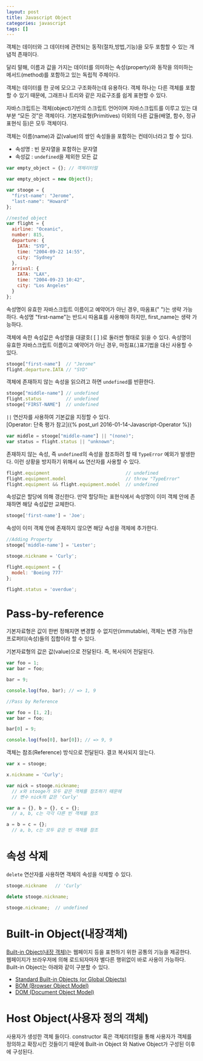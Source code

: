 ```yaml
---
layout: post
title: Javascript Object
categories: javascript
tags: []
---
```


객체는 데이터와 그 데이터에 관련되는 동작(절차,방법,기능)을 모두 포함할 수 있는 개념적 존재이다.

달리 말해, 이름과 값을 가지는 데이터를 의미하는 속성(property)와 동작을 의미하는 메서드(method)를 포함하고 있는 독립적 주체이다.

객체는 데이터를 한 곳에 모으고 구조화하는데 유용하다. 객체 하나는 다른 객체를 포함할 수 있기 때문에, 그래프나 트리와 같은 자료구조를 쉽게 표현할 수 있다.

자바스크립트는 객체(object)기반의 스크립트 언어이며 자바스크립트를 이루고 있는 대부분 “모든 것”은 객체이다. 기본자료형(Primitives) 이외의 다른 값들(배열, 함수, 정규표현식 등)은 모두 객체이다.

객체는 이름(name)과 값(value)의 쌍인 속성들을 포함하는 컨테이너라고 할 수 있다.

* 속성명 : 빈 문자열을 포함하는 문자열
* 속성값 : `undefined`을 제외한 모든 값

```javascript
var empty_object = {}; // 객체리터럴

var empty_object = new Object();

var stooge = {
  "first-name": "Jerome",
  "last-name": "Howard"
};

//nested object
var flight = {
  airline: "Oceanic",
  number: 815,
  departure: {
    IATA: "SYD",
    time: "2004-09-22 14:55",
    city: "Sydney"
  },
  arrival: {
    IATA: "LAX",
    time: "2004-09-23 10:42",
    city: "Los Angeles"
  }
};
```

속성명이 유효한 자바스크립트 이름이고 예약어가 아닌 경우, 따옴표(" ")는 생략 가능하다. 속성명 "first-name"는 반드시 따옴표를 사용해야 하지만, first_name는 생략 가능하다.

객체에 속한 속성값은 속성명을 대괄호( [ ] )로 둘러싼 형태로 읽을 수 있다. 속성명이 유효한 자바스크립트 이름이고 예약어가 아닌 경우, 마침표(.)표기법을 대신 사용할 수 있다.

```javascript
stooge["first-name"]  // "Jerome"
flight.departure.IATA // "SYD"
```

객체에 존재하지 않는 속성을 읽으려고 하면 `undefined`를 반환한다.

```javascript
stooge["middle-name"] // undefined
flight.status         // undefined
stooge["FIRST-NAME"]  // undefined
```

`||` 연산자를 사용하여 기본값을 지정할 수 있다.  
[Operator: 단축 평가 참고]({% post_url 2016-01-14-Javascript-Operator %})

```javascript
var middle = stooge["middle-name"] || "(none)";
var status = flight.status || "unknown";
```

존재하지 않는 속성, 즉 `undefined`의 속성을 참조하려 할 때 `TypeError` 예외가 발생한다. 이런 상황을 방지하기 위해서 `&&` 연산자를 사용할 수 있다.

```javascript
flight.equipment                            // undefined
flight.equipment.model                      // throw "TypeError"
flight.equipment && flight.equipment.model  // undefined
```

속성값은 할당에 의해 갱신한다. 만약 할당하는 표현식에서 속성명이 이미 객체 안에 존재하면 해당 속성값만 교체한다.

```javascript
stooge['first-name'] = 'Joe';
```

속성이 이미 객체 안에 존재하지 않으면 해당 속성을 객체에 추가한다.

```javascript
//Adding Property
stooge['middle-name'] = 'Lester';

stooge.nickname = 'Curly';

flight.equipment = {
  model: 'Boeing 777'
};

flight.status = 'overdue';
```

# Pass-by-reference
기본자료형은 값이 한번 정해지면 변경할 수 없지만(immutable), 객체는 변경 가능한 프로퍼티(속성)들의 집합이라 할 수 있다.

기본자료형의 값은 값(value)으로 전달된다. 즉, 복사되어 전달된다.

```javascript
var foo = 1;
var bar = foo;

bar = 9;

console.log(foo, bar); // => 1, 9

//Pass by Reference

var foo = [1, 2];
var bar = foo;

bar[0] = 9;

console.log(foo[0], bar[0]); // => 9, 9
```

객체는 참조(Reference) 방식으로 전달된다. 결코 복사되지 않는다.

```javascript
var x = stooge;

x.nickname = 'Curly';

var nick = stooge.nickname;
  // x와 stooge가 모두 같은 객체를 참조하기 때문에  
  // 변수 nick의 값은 'Curly'

var a = {}, b = {}, c = {};
  // a, b, c는 각각 다른 빈 객체를 참조

a = b = c = {};
  // a, b, c는 모두 같은 빈 객체를 참조
```

# 속성 삭제
`delete` 연산자를 사용하면 객체의 속성을 삭제할 수 있다.

```javascript
stooge.nickname   // 'Curly'

delete stooge.nickname;

stooge.nickname;  // undefined
```

# Built-in Object(내장객체)

[Built-in Object(내장 객체)](http://ungmo2.github.io/javascript/Built-in-Object/)는 웹페이지 등을 표현하기 위한 공통의 기능을 제공한다. 웹페이지가 브라우저에 의해 로드되자마자 별다른 행위없이 바로 사용이 가능하다. Built-in Object는 아래와 같이 구분할 수 있다.

- [Standard Built-in Objects (or Global Objects)](http://ungmo2.github.io/javascript/Built-in-Object/)
- [BOM (Browser Object Model)](http://ungmo2.github.io/javascript/BOM/)
- [DOM (Document Object Model)](http://ungmo2.github.io/javascript/DOM/)

# Host Object(사용자 정의 객체)
사용자가 생성한 객체 들이다. constructor 혹은 객체리터럴을 통해 사용자가 객체를 정의하고 확장시킨 것들이기 때문에 Built-in Object 와 Native Object가 구성된 이후에 구성된다.
